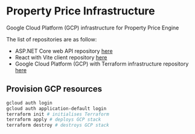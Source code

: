 # Property Price Infrastructure

Google Cloud Platform (GCP) infrastructure for Property Price Engine

The list of repositories are as follow:

- ASP.NET Core web API repository [here](https://github.com/MatthewCYLau/property-price-api)
- React with Vite client repository [here](https://github.com/MatthewCYLau/property-price-client)
- Google Cloud Platform (GCP) with Terraform infrastructure repository [here](https://github.com/MatthewCYLau/property-price-infrastructure)

## Provision GCP resources

```bash
gcloud auth login
gcloud auth application-default login
terraform init # initialises Terraform
terraform apply # deploys GCP stack
terraform destroy # destroys GCP stack
```
